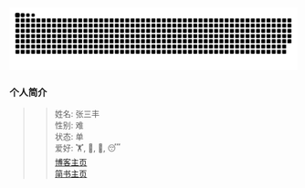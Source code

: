 ![](https://raw.githubusercontent.com/lipengjiegithub/lipengjiegithub/output/github-contribution-grid-snake.svg)  
### 个人简介 
>> 姓名: 张三丰  
>> 性别: 难  
>> 状态: 单  
>> 爱好: 🏋️, 🎦, 🍚, 😴  
[博客主页](https://www.cnblogs.com/charles69/)  
[简书主页](https://www.jianshu.com/u/1786d7121976)  
